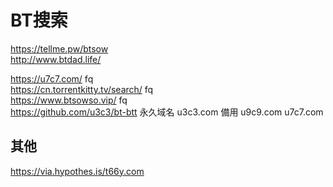 # BT搜索
https://tellme.pw/btsow  
http://www.btdad.life/  


https://u7c7.com/  fq  
https://cn.torrentkitty.tv/search/  fq  
https://www.btsowso.vip/ fq  
https://github.com/u3c3/bt-btt  永久域名 u3c3.com 備用 u9c9.com u7c7.com    


## 其他
https://via.hypothes.is/t66y.com  
